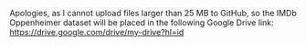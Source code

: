 Apologies, as I cannot upload files larger than 25 MB to GitHub, so the IMDb Oppenheimer dataset will be placed in the following Google Drive link:
https://drive.google.com/drive/my-drive?hl=id
